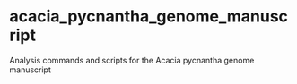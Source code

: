 # acacia_pycnantha_genome_manuscript
Analysis commands and scripts for the Acacia pycnantha genome manuscript
